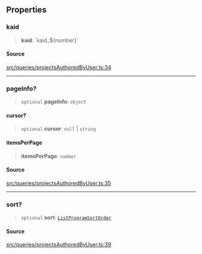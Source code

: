 ## Properties

### kaid

> **kaid**: \`kaid\_$\{number\}\`

#### Source

[src/queries/projectsAuthoredByUser.ts:34](https://github.com/bhavjitChauhan/khan-api/blob/214cc6672777162cd3ec638a3ad3a22f7fe37e04/src/queries/projectsAuthoredByUser.ts#L34)

***

### pageInfo?

> `optional` **pageInfo**: `object`

#### cursor?

> `optional` **cursor**: `null` \| `string`

#### itemsPerPage

> **itemsPerPage**: `number`

#### Source

[src/queries/projectsAuthoredByUser.ts:35](https://github.com/bhavjitChauhan/khan-api/blob/214cc6672777162cd3ec638a3ad3a22f7fe37e04/src/queries/projectsAuthoredByUser.ts#L35)

***

### sort?

> `optional` **sort**: [`ListProgramSortOrder`](api%5Cenumerations%5CListProgramSortOrder.md)

#### Source

[src/queries/projectsAuthoredByUser.ts:39](https://github.com/bhavjitChauhan/khan-api/blob/214cc6672777162cd3ec638a3ad3a22f7fe37e04/src/queries/projectsAuthoredByUser.ts#L39)
